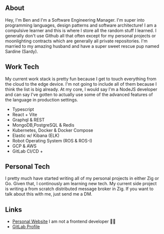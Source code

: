 ## About

Hey, I'm Ben and I'm a Software Engineering Manager. I'm super into programming languages, design patterns and software architecture! I am a compulsive learner and this is where I store all the random stuff I learned. I generally don't use Github all that often except for my personal projects or moonlighting contracts which are generally all private repositories. I'm married to my amazing husband and have a super sweet rescue pup named Sardine (Sardy).

## Work Tech

My current work stack is pretty fun because I get to touch everything from the cloud to the edge device. I'm not going to include all of them because I think the list is big already. At my core, I would say I'm a NodeJS developer and can say I've gotten to actually use some of the advanced features of the language in production settings.

- Typescript
- React + Vite
- Graphql & REST
- MongoDB,PostgreSQL & Redis
- Kubernetes, Docker & Docker Compose
- Elastic w/ Kibana (ELK)
- Robot Operating System (ROS & ROS-I)
- GCP & AWS
- GitLab CI/CD +

## Personal Tech

I pretty much have started writing all of my personal projects in either Zig or Go. Given that, I continously am learning new tech. My current side project is writing a from scratch distributed message broker in Zig. If you want to talk about this with me, just send me a DM.

## Links

- [Personal Website](https://www.ben-hodge.com) I am not a frontend developer 👨‍🎨
- [GitLab Profile](https://gitlab.com/benhodge_plusone)
